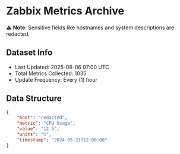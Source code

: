 # Zabbix Metrics Archive

⚠️ **Note**: Sensitive fields like hostnames and system descriptions are redacted.

## Dataset Info
- Last Updated: 2025-08-06 07:00 UTC
- Total Metrics Collected: 1035
- Update Frequency: Every (1) hour

## Data Structure
```json
{
    "host": "redacted",
    "metric": "CPU Usage",
    "value": "12.5",
    "units": "%",
    "timestamp": "2024-05-21T12:00:00"
}
```
